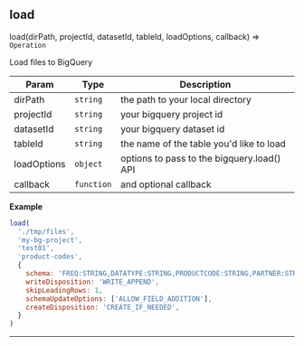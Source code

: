 ## load

load(dirPath, projectId, datasetId, tableId, loadOptions, callback) ⇒ <code>Operation</code>

Load files to BigQuery


| Param | Type | Description |
| --- | --- | --- |
| dirPath | <code>string</code> | the path to your local directory |
| projectId | <code>string</code> | your bigquery project id |
| datasetId | <code>string</code> | your bigquery dataset id |
| tableId | <code>string</code> | the name of the table you'd like to load |
| loadOptions | <code>object</code> | options to pass to the bigquery.load() API |
| callback | <code>function</code> | and optional callback |

**Example**  
```js
load(
  './tmp/files',
  'my-bg-project',
  'test01',
  'product-codes',
  {
    schema: 'FREQ:STRING,DATATYPE:STRING,PRODUCTCODE:STRING,PARTNER:STRING',
    writeDisposition: 'WRITE_APPEND',
    skipLeadingRows: 1,
    schemaUpdateOptions: ['ALLOW_FIELD_ADDITION'],
    createDisposition: 'CREATE_IF_NEEDED',
  }
)
```

* * *

